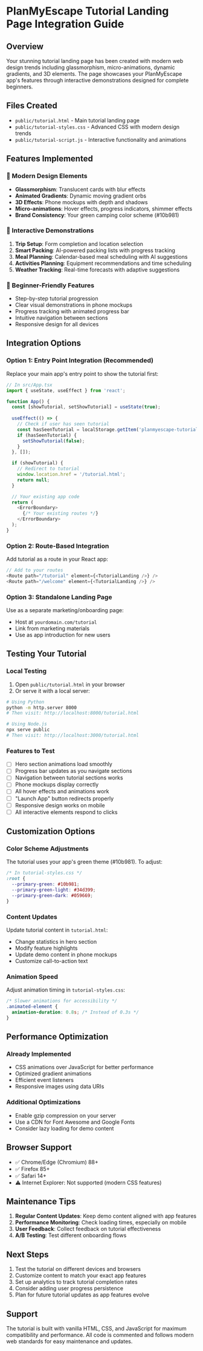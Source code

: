# PlanMyEscape Tutorial Landing Page Integration Guide

## Overview
Your stunning tutorial landing page has been created with modern web design trends including glassmorphism, micro-animations, dynamic gradients, and 3D elements. The page showcases your PlanMyEscape app's features through interactive demonstrations designed for complete beginners.

## Files Created
- `public/tutorial.html` - Main tutorial landing page
- `public/tutorial-styles.css` - Advanced CSS with modern design trends
- `public/tutorial-script.js` - Interactive functionality and animations

## Features Implemented

### 🎨 Modern Design Elements
- **Glassmorphism**: Translucent cards with blur effects
- **Animated Gradients**: Dynamic moving gradient orbs
- **3D Effects**: Phone mockups with depth and shadows
- **Micro-animations**: Hover effects, progress indicators, shimmer effects
- **Brand Consistency**: Your green camping color scheme (#10b981)

### 📱 Interactive Demonstrations
1. **Trip Setup**: Form completion and location selection
2. **Smart Packing**: AI-powered packing lists with progress tracking
3. **Meal Planning**: Calendar-based meal scheduling with AI suggestions
4. **Activities Planning**: Equipment recommendations and time scheduling
5. **Weather Tracking**: Real-time forecasts with adaptive suggestions

### 🚀 Beginner-Friendly Features
- Step-by-step tutorial progression
- Clear visual demonstrations in phone mockups
- Progress tracking with animated progress bar
- Intuitive navigation between sections
- Responsive design for all devices

## Integration Options

### Option 1: Entry Point Integration (Recommended)
Replace your main app's entry point to show the tutorial first:

```javascript
// In src/App.tsx
import { useState, useEffect } from 'react';

function App() {
  const [showTutorial, setShowTutorial] = useState(true);
  
  useEffect(() => {
    // Check if user has seen tutorial
    const hasSeenTutorial = localStorage.getItem('planmyescape-tutorial-completed');
    if (hasSeenTutorial) {
      setShowTutorial(false);
    }
  }, []);

  if (showTutorial) {
    // Redirect to tutorial
    window.location.href = '/tutorial.html';
    return null;
  }

  // Your existing app code
  return (
    <ErrorBoundary>
      {/* Your existing routes */}
    </ErrorBoundary>
  );
}
```

### Option 2: Route-Based Integration
Add tutorial as a route in your React app:

```javascript
// Add to your routes
<Route path="/tutorial" element={<TutorialLanding />} />
<Route path="/welcome" element={<TutorialLanding />} />
```

### Option 3: Standalone Landing Page
Use as a separate marketing/onboarding page:
- Host at `yourdomain.com/tutorial`
- Link from marketing materials
- Use as app introduction for new users

## Testing Your Tutorial

### Local Testing
1. Open `public/tutorial.html` in your browser
2. Or serve it with a local server:
```bash
# Using Python
python -m http.server 8000
# Then visit: http://localhost:8000/tutorial.html

# Using Node.js
npx serve public
# Then visit: http://localhost:3000/tutorial.html
```

### Features to Test
- [ ] Hero section animations load smoothly
- [ ] Progress bar updates as you navigate sections
- [ ] Navigation between tutorial sections works
- [ ] Phone mockups display correctly
- [ ] All hover effects and animations work
- [ ] "Launch App" button redirects properly
- [ ] Responsive design works on mobile
- [ ] All interactive elements respond to clicks

## Customization Options

### Color Scheme Adjustments
The tutorial uses your app's green theme (#10b981). To adjust:
```css
/* In tutorial-styles.css */
:root {
  --primary-green: #10b981;
  --primary-green-light: #34d399;
  --primary-green-dark: #059669;
}
```

### Content Updates
Update tutorial content in `tutorial.html`:
- Change statistics in hero section
- Modify feature highlights
- Update demo content in phone mockups
- Customize call-to-action text

### Animation Speed
Adjust animation timing in `tutorial-styles.css`:
```css
/* Slower animations for accessibility */
.animated-element {
  animation-duration: 0.8s; /* Instead of 0.3s */
}
```

## Performance Optimization

### Already Implemented
- CSS animations over JavaScript for better performance
- Optimized gradient animations
- Efficient event listeners
- Responsive images using data URIs

### Additional Optimizations
- Enable gzip compression on your server
- Use a CDN for Font Awesome and Google Fonts
- Consider lazy loading for demo content

## Browser Support
- ✅ Chrome/Edge (Chromium) 88+
- ✅ Firefox 85+
- ✅ Safari 14+
- ⚠️ Internet Explorer: Not supported (modern CSS features)

## Maintenance Tips
1. **Regular Content Updates**: Keep demo content aligned with app features
2. **Performance Monitoring**: Check loading times, especially on mobile
3. **User Feedback**: Collect feedback on tutorial effectiveness
4. **A/B Testing**: Test different onboarding flows

## Next Steps
1. Test the tutorial on different devices and browsers
2. Customize content to match your exact app features
3. Set up analytics to track tutorial completion rates
4. Consider adding user progress persistence
5. Plan for future tutorial updates as app features evolve

## Support
The tutorial is built with vanilla HTML, CSS, and JavaScript for maximum compatibility and performance. All code is commented and follows modern web standards for easy maintenance and updates. 